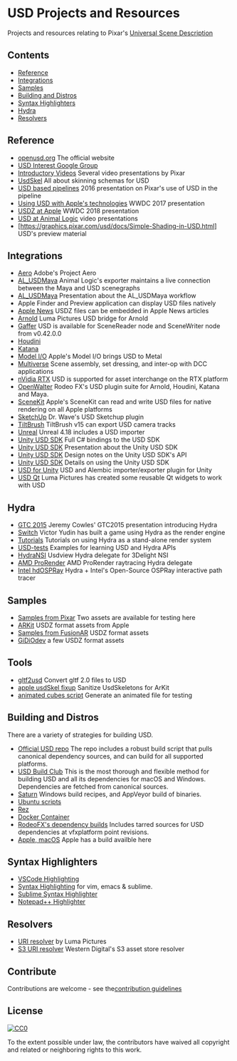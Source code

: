 # USD Projects and Resources

Projects and resources relating to Pixar's [Universal Scene Description](http://openusd.org)


## Contents

- [Reference](#reference)
- [Integrations](#integrations)
- [Samples](#samples)
- [Building and Distros](#building-and-distros)
- [Syntax Highlighters](#syntax-highlighters)
- [Hydra](#hydra)
- [Resolvers](#resolvers)

## Reference

- [openusd.org](http://openusd.org) The official website
- [USD Interest Google Group](https://groups.google.com/forum/#!forum/usd-interest)
- [Introductory Videos](http://graphics.pixar.com/usd/downloads.html) Several video presentations by Pixar
- [UsdSkel](http://graphics.pixar.com/usd/files/SkinningOM.md.html) All about skinning schemas for USD
- [USD based pipelines](https://vimeo.com/188191100) 2016 presentation on Pixar's use of USD in the pipeline
- [Using USD with Apple's technologies](https://developer.apple.com/videos/play/wwdc2017/610/) WWDC 2017 presentation
- [USDZ at Apple](https://developer.apple.com/videos/play/wwdc2018/603/) WWDC 2018 presentation
- [USD at Animal Logic](https://www.youtube.com/playlist?list=PLNUaMVwYjKk8QDlM8gQSLbl8jxLRgc7d6) video presentations
- [https://graphics.pixar.com/usd/docs/Simple-Shading-in-USD.html] USD's preview material


## Integrations

- [Aero](https://www.adobe.com/products/projectaero.html) Adobe's Project Aero
- [AL_USDMaya](https://github.com/AnimalLogic/AL_USDMaya) Animal Logic's exporter maintains a live connection between the Maya and USD scenegraphs
- [AL_USDMaya](https://www.youtube.com/watch?v=RluuvOAXvnk) Presentation about the AL_USDMaya workflow
- Apple Finder and Preview application can display USD files natively
- [Apple News](https://developer.apple.com/documentation/apple_news/arkit) USDZ files can be embedded in Apple News articles
- [Arnold](https://github.com/LumaPictures/usd-arnold) Luma Pictures USD bridge for Arnold
- [Gaffer](https://github.com/GafferHQ/gaffer) USD is available for SceneReader node and SceneWriter node from v0.42.0.0
- [Houdini](https://graphics.pixar.com/usd/docs/Houdini-USD-Plugins.html)
- [Katana](https://graphics.pixar.com/usd/docs/Katana-USD-Plugins.html)
- [Model I/O](https://developer.apple.com/documentation/modelio) Apple's Model I/O brings USD to Metal
- [Multiverse](http://multi-verse.io/) Scene assembly, set dressing, and inter-op with DCC applications
- [nVidia RTX](https://www.nvidia.com/en-us/design-visualization/technologies/rtx) USD is supported for asset interchange on the RTX platform
- [OpenWalter](https://github.com/rodeofx/OpenWalter) Rodeo FX's USD plugin suite for Arnold, Houdini, Katana and Maya.
- [SceneKit](https://developer.apple.com/documentation/scenekit) Apple's SceneKit can read and write USD files for native rendering on all Apple platforms
- [SketchUp](https://github.com/drwave/usd-sketchup) Dr. Wave's USD Sketchup plugin
- [TiltBrush](https://docs.google.com/document/d/11ZsHozYn9FnWG7y3s3WAyKIACfbfwb4PbaS8cZ_xjvo/preview) TiltBrush v15 can export USD camera tracks
- [Unreal](https://github.com/epicgames/unrealengine) Unreal 4.18 includes a USD importer
- [Unity USD SDK](https://github.com/Unity-Technologies/usd-unity-sdk) Full C# bindings to the USD SDK
- [Unity USD SDK](https://www.youtube.com/watch?v=FnKWixYmSRY) Presentation about the Unity USD SDK
- [Unity USD SDK](https://medium.com/@jcowles/unity-c-api-for-usd-6ea6a4282f03) Design notes on the Unity USD SDK's API
- [Unity USD SDK](https://blogs.unity3d.com/2019/03/28/pixars-universal-scene-description-for-unity-out-in-preview/) Details on using the Unity USD SDK
- [USD for Unity](https://github.com/unity3d-jp/USDForUnity) USD and Alembic importer/exporter plugin for Unity
- [USD Qt](https://github.com/LumaPictures/usd-qt) Luma Pictures has created some reusable Qt widgets to work with USD

## Hydra

- [GTC 2015](http://on-demand.gputechconf.com/gtc/2015/presentation/S5327-Jeremy-Cowles.pdf) Jeremy Cowles' GTC2015 presentation introducing Hydra
- [Switch](https://github.com/VictorYudin/switch) Victor Yudin has built a game using Hydra as the render engine
- [Tutorials](https://github.com/dboogert/USD/tree/tutorials/extras/usd/tutorials/IETutorials) Tutorials on using Hydra as a stand-alone render system
- [USD-tests](https://github.com/dboogert/USD-tests) Examples for learning USD and Hydra APIs
- [HydraNSI](https://gitlab.com/3DelightOpenSource/HydraNSI) Usdview Hydra delegate for 3Delight NSI
- [AMD ProRender](https://github.com/GPUOpen-LibrariesAndSDKs/RadeonProRenderUSD) AMD ProRender raytracing Hydra delegate
- [Intel hdOSPRay](https://github.com/carsonbrownlee/USD) Hydra + Intel's Open-Source OSPRay interactive path tracer


## Samples

- [Samples from Pixar](http://graphics.pixar.com/usd/downloads.html) Two assets are available for testing here
- [ARKit](https://developer.apple.com/arkit/gallery/) USDZ format assets from Apple
- [Samples from FusionAR](https://www.fusionar.app/) USDZ format assets
- [GiDiOdev](http://gidiodev.altervista.org/joomla/) a few USDZ format assets

## Tools

- [gltf2usd](https://github.com/kcoley/gltf2usd) Convert gltf 2.0 files to USD
- [apple usdSkel fixup](https://github.com/pkanyuk/PkUsdUtils/blob/master/usdSkelAppleFixup.py) Sanitize UsdSkeletons for ArKit
- [animated cubes script](https://groups.google.com/forum/#!topic/usd-interest/dj9tUT8NcpI) Generate an animated file for testing


## Building and Distros

There are a variety of strategies for building USD.

- [Official USD repo](https://github.com/PixarAnimationStudios/USD) The repo includes a robust build script that pulls canonical dependency sources, and can build for all supported platforms.
- [USD Build Club](https://github.com/vfxpro99/usd-build-club) This is the most thorough and flexible method for building USD and all its dependencies for macOS and Windows. Dependencies are fetched from canonical sources.
- [Saturn](https://github.com/VictorYudin/saturn) Windows build recipes, and AppVeyor build of binaries.
- [Ubuntu scripts](https://github.com/tlorach/USD_build)
- [Rez](https://github.com/piratecrew/rez-usd)
- [Docker Container](https://github.com/AnimalLogic/docker-usd)
- [RodeoFX's dependency builds](https://github.com/rodeofx/usd-deps) Includes tarred sources for USD dependencies at vfxplatform point revisions.
- [Apple, macOS](https://developer.apple.com/go/?id=python-usd-library) Apple has a build availble here

## Syntax Highlighters

- [VSCode Highlighting](https://github.com/AnimalLogic/AL_usd_vscode_extension)
- [Syntax Highlighting](https://github.com/superfunc/usda-syntax) for vim, emacs & sublime.
- [Sublime Syntax Highlighter](https://github.com/davidlatwe/PixarUSD-Sublime)
- [Notepad++ Highlighter](https://github.com/Andrew/Hazelden/PIXAR-USD-Syntax-Highlighter)

## Resolvers

- [URI resolver](https://github.com/LumaPictures/usd-uri-resolver) by Luma Pictures
- [S3 URI resolver](https://github.com/westerndigitalcorporation/usd-s3-resolver) Western Digital's S3 asset store resolver

## Contribute

Contributions are welcome - see the[contribution guidelines](contributing.md)


## License

[![CC0](http://mirrors.creativecommons.org/presskit/buttons/88x31/svg/cc-zero.svg)](http://creativecommons.org/publicdomain/zero/1.0)

To the extent possible under law, the contributors have waived all copyright and
related or neighboring rights to this work.
